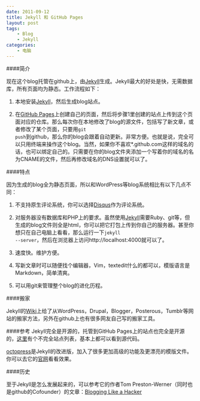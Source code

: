 ```yaml
---
date: 2011-09-12
title: Jekyll 和 GitHub Pages
layout: post
tags:
    - Blog
    - Jekyll
categories:
    - 电脑
---
```

####简介

现在这个blog托管在github上，由[Jekyll](https://github.com/mojombo/jekyll)生成。Jekyll最大的好处是快，无需数据库，所有页面均为静态。工作流程如下：

1. 本地安装[Jekyll](https://github.com/mojombo/jekyll)，然后生成blog站点。

2. 在[GitHub Pages](http://pages.github.com)上创建自己的页面，然后将步骤1里创建的站点上传到这个页面对应的仓库。那么每次你在本地修改了blog的源文件，包括写了新文章，或者修改了某个页面，只要用<code>git push</code>到github，那么你的blog会跟着自动更新。非常方便。也就是说，完全可以只用终端来操作这个blog。当然，如果你不喜欢*.github.com这样的域名的话，也可以绑定自己的。只需要在你的blog文件夹添加一个写着你的域名的名为CNAME的文件，然后再修改域名的DNS设置就可以了。

####特点

因为生成的blog全为静态页面，所以和WordPress等blog系统相比有以下几点不同：

1. 不支持原生评论系统，你可以选择[Disqus](http://disqus.com)作为评论系统。

2. 对服务器没有数据库和PHP上的要求。虽然使用[Jekyll](https://github.com/mojombo/jekyll)需要Ruby、git等，但生成的blog文件则全是html，你可以把它打包上传到你自己的服务器。甚至你想只在自己电脑上看看，那么运行一下<code>jekyll --server</code>，然后在浏览器上访问http://localhost:4000就可以了。

3. 速度快。维护方便。

4. 写新文章时可以随便找个编辑器，Vim，textedit什么的都可以，模版语言是Markdown，简单清爽。

5. 可以用git来管理整个blog的进化历程。

####搬家

Jekyll的[Wiki](https://github.com/mojombo/jekyll/wiki/blog-migrations)上给了从WordPress，Drupal，Blogger，Posterous，Tumblr等网站的搬家方法，另外在github上也有很多网友自己写的搬家工具。

####参考
Jekyll完全是开源的，托管到GitHub Pages上的站点也完全是开源的，[这里](https://github.com/mojombo/jekyll/wiki/Sites)有个不完全站点列表，基本上都可以看到源代码。

[octopress](https://github.com/imathis/octopress)是Jekyll的改进版，加入了很多更加高级的功能及更漂亮的模版文件。你可以去它的[官网](http://octopress.org/docs/)看看效果。

####历史

至于Jekyll是怎么发展起来的，可以参考它的作者Tom Preston-Werner（同时也是github的Cofounder）的文章：[Blogging Like a Hacker](http://tom.preston-werner.com/2008/11/17/blogging-like-a-hacker.html)